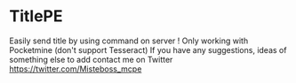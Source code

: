 # TitlePE
Easily send title by using command on server !
Only working with Pocketmine (don't support Tesseract)
If you have any suggestions, ideas of something else to add contact me on Twitter https://twitter.com/Misteboss_mcpe
